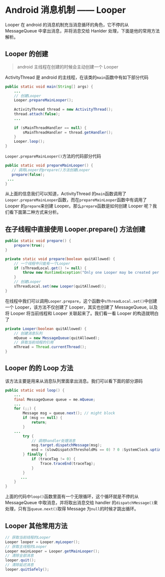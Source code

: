 # Android 消息机制 —— Looper

Looper 在 android 的消息机制充当消息循环的角色，它不停的从 MessageQueue 中拿出消息，并将消息交给 Hanlder 处理，下面是他的常用方法解析。

## Looper 的创建

> android 主线程在创建的时候会主动创建一个 Looper

ActivityThread 是 android 的主线程，在该类的`main`函数中有如下部分代码

```java
public static void main(String[] args) {
    ...
    // 创建Looper
    Looper.prepareMainLooper();
    
    ActivityThread thread = new ActivityThread();
    thread.attach(false);
    ...
    
    if (sMainThreadHandler == null) {
        sMainThreadHandler = thread.getHandler();
    }
    Looper.loop();
}
```

`Looper.prepareMainLooper()`方法的代码部分代码

```java
public static void prepareMainLooper() {
   // 调用Looper的prepare()方法创建Looper
   prepare(false);
 ...
}
```

从上面的信息我们可以知道，ActivityThread 的`main`函数调用了 `Looper.prepareMainLooper`函数，而在`prepareMainLooper`函数中有调用了 Looper 的`prepare`来创建 Looper。那么`prepare`函数是如何创建 Looper 呢？我们看下面第二种方式来分析。

## 在子线程中直接使用 Looper.prepare() 方法创建

```java
public static void prepare() {
    prepare(true);
}

private static void prepare(boolean quitAllowed) {
    // 一个线程中只能有一个Looper
    if (sThreadLocal.get() != null) {
        throw new RuntimeException("Only one Looper may be created per thread");
    }
    // 创建Looper
    sThreadLocal.set(new Looper(quitAllowed));
}
```

在线程中我们可以调用`Looper.prepare`，这个函数中`sThreadLocal.set()`中创建一个 Looper，该方法不仅创建了 Looper，其实也创建了 MessageQueue, 以及将 Looper 将当前线程和 Looper 关联起来了。我们看一看 Looper 的构造就明白了

```java
private Looper(boolean quitAllowed) {
    // 创建消息队列
    mQueue = new MessageQueue(quitAllowed);
    // 获取当前线程的引用
    mThread = Thread.currentThread();
}
```

## Looper 的的 Loop 方法

该方法主要是用来从消息队列里面拿出消息。我们可以看下面的部分源码

```java
public static void loop() {
    ...
    final MessageQueue queue = me.mQueue;
    ...
    for (;;) {
        Message msg = queue.next(); // might block
        if (msg == null) {
            return;
        }
    ...    
        try {
            // 调用handler处理消息
            msg.target.dispatchMessage(msg);
            end = (slowDispatchThresholdMs == 0) ? 0 :SystemClock.uptimeMillis();
        } finally {
            if (traceTag != 0) {
                Trace.traceEnd(traceTag);
            }
        }
       ...
    }
}
```

上面的代码中`loop()`函数里面有一个无限循环，这个循环就是不停的从 MessageQueue 中取消息，并将取出消息交给 handler 的`dispatchMessage()`来处理，只有当`queue.next()`取得 Message 为`null`的时候才跳出循环。

## Looper 其他常用方法

```java
// 获取当前线程的Looper
Looper looper = Looper.myLooper();
// 获取主线程的Looper
Looper mainLooper = Looper.getMainLooper();
// 清除全部消息
looper.quit();
// 清除延迟消息
looper.quitSafely();
```